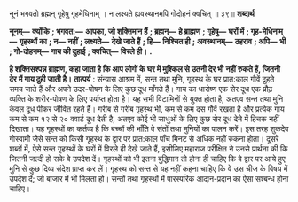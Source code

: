 नूनं भगवतो ब्रह्मन् गृहेषु गृहमेधिनाम् । न लक्ष्यते ह्यवस्थानमपि गोदोहनं क्वचित् ॥ ३९॥ **शब्दार्थ** 

**नूनम्—** **क्योंकि** **; भगवत:—** **आपका, जो शक्तिमान हैं** **; ब्रह्मन्—** **हे ब्राह्मण** **; गृहेषु—** **घरों में** **; गृह-मेधिनाम्—** **गृहस्थों का** **; न—** **नहीं** **; लक्ष्यते—** **देखे जाते हैं** **; हि—** **निश्चित ही** **; अवस्थानम्—** **ठहराव** **; अपि—** **भी** **; गो-दोहनम्—** **गाय की दुहाई** **; क्वचित्—** **विरले ही।** **.** 

**हे शक्तिसश्पन्न ब्राह्मण, कहा जाता है कि आप लोगों के घर में मुश्किल से उतनी देर भी** **नहीं रुकते हैं, जितनी देर में गाय दुही जाती है।** **तात्पर्य** : संन्यास आश्रम में, सन्त तथा मुनि, गृहस्थ के घर प्रात:काल गौवें दुहते समय जाते हैं और अपने उदर-पोषण के लिए कुछ दूध माँगते हैं। गाय का धारोष्ण एक सेर दूध एक प्रौढ़ व्यक्ति के शरीर-पोषण के लिए पर्याप्त होता है। यह सभी विटामिनों से युक्त होता है, अतएव सन्त तथा मुनि केवल दूध पीकर जीवित रहते हैं। गरीब से गरीब गृहस्थ भी, कम से कम दस गौवें रखता है और प्रत्येक गाय कम से कम १२ से २० क्वार्ट दूध देती है, अतएव कोई भी साधुओं के लिए कुछ सेर दूध देने में हिचक नहीं दिखाता। यह गृहस्थों का कर्तव्य है कि बच्चों की भाँति वे संतों तथा मुनियों का पालन करें। इस तरह शुकदेव गोस्वामी जैसे सन्त को किसी गृहस्थ के द्वार पर प्रात:काल पाँच मिनट से अधिक नहीं रुकना होता। दूसरे शब्दों में, ऐसे सन्त गृहस्थों के घरों में विरले ही देखे जाते हैं, इसीलिए महाराज परीक्षित ने उनसे प्रार्थना की कि जितनी जल्दी हो सके वे उपदेश दें। गृहस्थों को भी इतना बुद्धिमान तो होना ही चाहिए कि वे द्वार पर आये हुए मुनि से कुछ दिव्य संदेश प्राप्त कर लें। गृहस्थ को सन्त से यह नहीं कहना चाहिए कि वे उस चीज के विषय में उपदेश देंं; जो बाजार में भी मिलता हो। सन्तों तथा गृहस्थों में पारस्परिक आदान-प्रदान का ऐसा सश्बन्ध होना चाहिए। 
